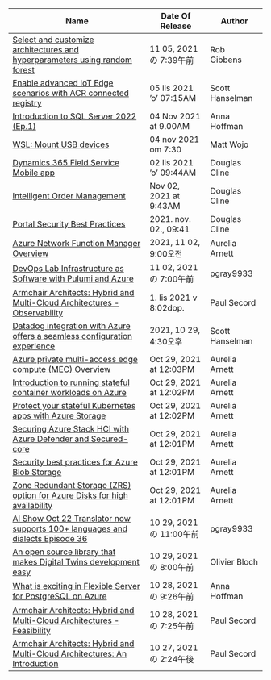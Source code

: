 | Name | Date Of Release | Author |
| ---- | --- | --- |
| [Select and customize architectures and hyperparameters using random forest](http://web.archive.org//web/20211106141614/https://sec.ch9.ms/ch9/8d8d/b3b81fe1-ec9e-4479-9d78-fdac974e8d8d/SelectAndCustomizeML_mid.mp4) | 11 05, 2021 の 7:39午前 | Rob Gibbens |
| [Enable advanced IoT Edge scenarios with ACR connected registry](http://web.archive.org//web/20211106170238/https://sec.ch9.ms/ch9/0f39/67d4561c-88a1-491d-86e2-c7e0cf150f39/azfr703_high.mp4) | 05 lis 2021 ’o’ 07:15AM | Scott Hanselman |
| [Introduction to SQL Server 2022 (Ep.1)](http://web.archive.org//web/20211106162620/https://sec.ch9.ms/ch9/d21b/1e9b607a-e7ff-4290-be6c-17ac2b78d21b/IntroductiontoSQLAnnouncementEp1DataExposed_high.mp4) | 04 Nov 2021 at 9.00AM | Anna Hoffman |
| [WSL: Mount USB devices](http://web.archive.org//web/20211106154437/https://sec.ch9.ms/ch9/6e60/37e0f68c-2d31-4b8b-8d1b-b320085f6e60/WSLAttachUSBdevicesinWindows11_high.mp4) | 04 nov 2021 om 7:30 | Matt Wojo |
| [Dynamics 365 Field Service Mobile app](http://web.archive.org//web/20211106183027/https://sec.ch9.ms/ch9/fae1/61f86b60-165a-4a60-84d3-7c3637a9fae1/Dynamics_365FastTrack_Architecture_Insights_Dynam_high.mp4) | 02 lis 2021 ’o’ 09:44AM | Douglas Cline |
| [Intelligent Order Management](http://web.archive.org//web/20211106133631/https://sec.ch9.ms/ch9/d415/71548207-94e3-42f4-82b5-4d96f43ed415/Dynamics365FastTrackArchitectureInsightsIntellige_high.mp4) | Nov 02, 2021 at 9:43AM | Douglas Cline |
| [Portal Security Best Practices](http://web.archive.org//web/20211106173321/https://sec.ch9.ms/ch9/af70/0d20b7d5-4055-4646-8bee-f896065eaf70/Dynamics365FastTrackArchitectureInsightsPowerApps_high.mp4) | 2021. nov. 02., 09:41 | Douglas Cline |
| [Azure Network Function Manager Overview](http://web.archive.org//web/20211106162132/https://sec.ch9.ms/ch9/0820/aaf5f77e-cc52-4180-b23c-e94e76fb0820/AzureNFM_high.mp4) | 2021, 11 02, 9:00오전 | Aurelia Arnett |
| [DevOps Lab   Infrastructure as Software with Pulumi and Azure](http://web.archive.org//web/20211106140858/https://sec.ch9.ms/ch9/ae76/015e49c5-cf27-41fb-8f0d-dcce9460ae76/DevOpsLabInfrastructureAsSoftwareWithPulumiAndAzu_high.mp4) | 11 02, 2021 の 7:00午前 | pgray9933 |
| [Armchair Architects: Hybrid and Multi-Cloud Architectures - Observability](http://web.archive.org//web/20211106175231/https://sec.ch9.ms/ch9/3d6f/6b0aaf60-9110-4480-962b-f779ae383d6f/AAObservability_high.mp4) | 1. lis 2021 v 8:02dop. | Paul Secord |
| [Datadog integration with Azure offers a seamless configuration experience](http://web.archive.org//web/20211106170143/https://sec.ch9.ms/ch9/4bf2/6dd8013d-6c2f-4c8b-9036-9e995e264bf2/azfr702_high.mp4) | 2021, 10 29, 4:30오후 | Scott Hanselman |
| [Azure private multi-access edge compute (MEC) Overview](http://web.archive.org//web/20211106133618/https://sec.ch9.ms/ch9/4352/68fd4816-50e1-4804-a520-082373ae4352/AzurePrivateMEC_high.mp4) | Oct 29, 2021 at 12:03PM | Aurelia Arnett |
| [Introduction to running stateful container workloads on Azure](http://web.archive.org//web/20211106134145/https://sec.ch9.ms/ch9/2c9b/3a48b332-d416-4e1d-82c0-4c97fa712c9b/IntroToStatefulContainers_high.mp4) | Oct 29, 2021 at 12:02PM | Aurelia Arnett |
| [Protect your stateful Kubernetes apps with Azure Storage](http://web.archive.org//web/20211106134144/https://sec.ch9.ms/ch9/8bf1/ef6a609e-9310-488e-893f-7a2f08bc8bf1/ProtectContainers_high.mp4) | Oct 29, 2021 at 12:02PM | Aurelia Arnett |
| [Securing Azure Stack HCI with Azure Defender and Secured-core](http://web.archive.org//web/20211106134146/https://sec.ch9.ms/ch9/69ed/061db720-8c87-4851-94aa-9b587eec69ed/AzureStackHCIsecurity_high.mp4) | Oct 29, 2021 at 12:01PM | Aurelia Arnett |
| [Security best practices for Azure Blob Storage](http://web.archive.org//web/20211106134141/https://sec.ch9.ms/ch9/f80c/dd22ea04-1799-42b9-b0da-40f3086cf80c/AzureObjectStorageSecurity_high.mp4) | Oct 29, 2021 at 12:01PM | Aurelia Arnett |
| [Zone Redundant Storage (ZRS) option for Azure Disks for high availability](http://web.archive.org//web/20211106134144/https://sec.ch9.ms/ch9/0e5b/69cd43df-545b-44ec-b13a-ea70df4f0e5b/ZRS-Disks-HA_high.mp4) | Oct 29, 2021 at 12:01PM | Aurelia Arnett |
| [AI Show   Oct 22   Translator now supports 100+ languages and dialects   Episode 36 ](http://web.archive.org//web/20211106134445/https://sec.ch9.ms/ch9/29dd/08eb2c6f-a1d7-4f10-bb40-56ef2df929dd/Episode36interview_high.mp4) | 10 29, 2021 の 11:00午前 | pgray9933 |
| [An open source library that makes Digital Twins development easy](http://web.archive.org//web/20211106134453/https://sec.ch9.ms/ch9/4bab/151f38ff-cd06-4813-a4c6-899cc8144bab/TheIoTShow-AnOpenSourceLibraryThatMakesDigitalTwi_high.mp4) | 10 29, 2021 の 8:00午前 | Olivier Bloch |
| [What is exciting in Flexible Server for PostgreSQL on Azure](http://web.archive.org//web/20211106134652/https://sec.ch9.ms/ch9/cde8/0bcc42b9-d904-4b05-838c-0bd118c4cde8/CitusandPostgreSQLTopicDataExposed_high.mp4) | 10 28, 2021 の 9:26午前 | Anna Hoffman |
| [Armchair Architects: Hybrid and Multi-Cloud Architectures - Feasibility](http://web.archive.org//web/20211106135530/https://sec.ch9.ms/ch9/d550/c6bb6fbb-1812-4730-a99f-9739c774d550/AAFeasibility_high.mp4) | 10 28, 2021 の 7:25午前 | Paul Secord |
| [Armchair Architects: Hybrid and Multi-Cloud Architectures: An Introduction](http://web.archive.org//web/20211106135540/https://sec.ch9.ms/ch9/c45a/4cc60e56-52c3-4616-82cd-9aadc5f6c45a/AAHybridMultiIntro_high.mp4) | 10 27, 2021 の 2:24午後 | Paul Secord |
